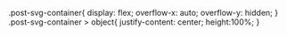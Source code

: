 .post-svg-container{
  display: flex;
  overflow-x: auto;
  overflow-y: hidden;
}
.post-svg-container > object{
      justify-content: center;
      height:100%;
}
<div class="post-svg-container">
    <object type="image/svg+xml" data="https://github.com/shartoo/BeADataScientist/blob/master/data/images/sklearn_ml.svg"></object>
</div>
